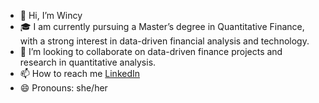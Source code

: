 - 👋 Hi, I’m Wincy
- 🎓 I am currently pursuing a Master’s degree in Quantitative Finance, with a strong interest in data-driven financial analysis and technology.
- 🤝 I’m looking to collaborate on data-driven finance projects and research in quantitative analysis.
- 📫 How to reach me [LinkedIn](https://www.linkedin.com/in/wincysws)
- 😄 Pronouns: she/her
